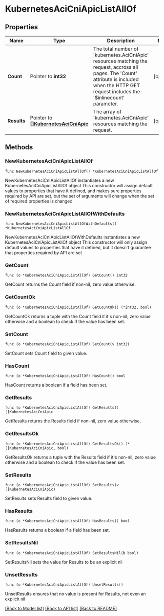 # KubernetesAciCniApicListAllOf

## Properties

Name | Type | Description | Notes
------------ | ------------- | ------------- | -------------
**Count** | Pointer to **int32** | The total number of &#39;kubernetes.AciCniApic&#39; resources matching the request, accross all pages. The &#39;Count&#39; attribute is included when the HTTP GET request includes the &#39;$inlinecount&#39; parameter. | [optional] 
**Results** | Pointer to [**[]KubernetesAciCniApic**](kubernetes.AciCniApic.md) | The array of &#39;kubernetes.AciCniApic&#39; resources matching the request. | [optional] 

## Methods

### NewKubernetesAciCniApicListAllOf

`func NewKubernetesAciCniApicListAllOf() *KubernetesAciCniApicListAllOf`

NewKubernetesAciCniApicListAllOf instantiates a new KubernetesAciCniApicListAllOf object
This constructor will assign default values to properties that have it defined,
and makes sure properties required by API are set, but the set of arguments
will change when the set of required properties is changed

### NewKubernetesAciCniApicListAllOfWithDefaults

`func NewKubernetesAciCniApicListAllOfWithDefaults() *KubernetesAciCniApicListAllOf`

NewKubernetesAciCniApicListAllOfWithDefaults instantiates a new KubernetesAciCniApicListAllOf object
This constructor will only assign default values to properties that have it defined,
but it doesn't guarantee that properties required by API are set

### GetCount

`func (o *KubernetesAciCniApicListAllOf) GetCount() int32`

GetCount returns the Count field if non-nil, zero value otherwise.

### GetCountOk

`func (o *KubernetesAciCniApicListAllOf) GetCountOk() (*int32, bool)`

GetCountOk returns a tuple with the Count field if it's non-nil, zero value otherwise
and a boolean to check if the value has been set.

### SetCount

`func (o *KubernetesAciCniApicListAllOf) SetCount(v int32)`

SetCount sets Count field to given value.

### HasCount

`func (o *KubernetesAciCniApicListAllOf) HasCount() bool`

HasCount returns a boolean if a field has been set.

### GetResults

`func (o *KubernetesAciCniApicListAllOf) GetResults() []KubernetesAciCniApic`

GetResults returns the Results field if non-nil, zero value otherwise.

### GetResultsOk

`func (o *KubernetesAciCniApicListAllOf) GetResultsOk() (*[]KubernetesAciCniApic, bool)`

GetResultsOk returns a tuple with the Results field if it's non-nil, zero value otherwise
and a boolean to check if the value has been set.

### SetResults

`func (o *KubernetesAciCniApicListAllOf) SetResults(v []KubernetesAciCniApic)`

SetResults sets Results field to given value.

### HasResults

`func (o *KubernetesAciCniApicListAllOf) HasResults() bool`

HasResults returns a boolean if a field has been set.

### SetResultsNil

`func (o *KubernetesAciCniApicListAllOf) SetResultsNil(b bool)`

 SetResultsNil sets the value for Results to be an explicit nil

### UnsetResults
`func (o *KubernetesAciCniApicListAllOf) UnsetResults()`

UnsetResults ensures that no value is present for Results, not even an explicit nil

[[Back to Model list]](../README.md#documentation-for-models) [[Back to API list]](../README.md#documentation-for-api-endpoints) [[Back to README]](../README.md)


